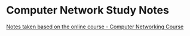 # Computer Network Study Notes

[Notes taken based on the online course - Computer Networking Course](https://www.youtube.com/watch?v=qiQR5rTSshw&t=5672s&ab_channel=freeCodeCamp.org)

